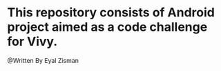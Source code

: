 # This repository consists of Android project aimed as a code challenge for Vivy.

@Written By Eyal Zisman
